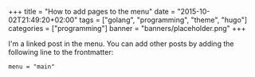 +++
title = "How to add pages to the menu"
date = "2015-10-02T21:49:20+02:00"
tags = ["golang", "programming", "theme", "hugo"]
categories = ["programming"]
banner = "banners/placeholder.png"
+++

I'm a linked post in the menu. You can add other posts by adding the following line to the frontmatter:

    menu = "main"